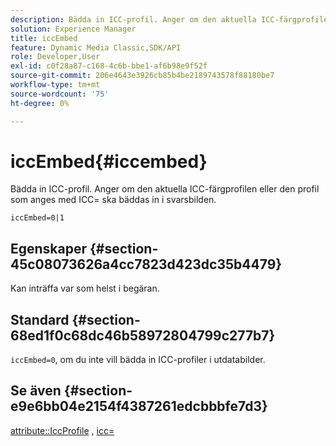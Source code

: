 ```yaml
---
description: Bädda in ICC-profil. Anger om den aktuella ICC-färgprofilen eller den profil som anges med ICC= ska bäddas in i svarsbilden.
solution: Experience Manager
title: iccEmbed
feature: Dynamic Media Classic,SDK/API
role: Developer,User
exl-id: c0f28a87-c168-4c6b-bbe1-af6b98e9f52f
source-git-commit: 206e4643e3926cb85b4be2189743578f88180be7
workflow-type: tm+mt
source-wordcount: '75'
ht-degree: 0%

---
```


# iccEmbed{#iccembed}

Bädda in ICC-profil. Anger om den aktuella ICC-färgprofilen eller den profil som anges med ICC= ska bäddas in i svarsbilden.

`iccEmbed=0|1`

## Egenskaper {#section-45c08073626a4cc7823d423dc35b4479}

Kan inträffa var som helst i begäran.

## Standard {#section-68ed1f0c68dc46b58972804799c277b7}

`iccEmbed=0`, om du inte vill bädda in ICC-profiler i utdatabilder.

## Se även {#section-e9e6bb04e2154f4387261edcbbbfe7d3}

[attribute::IccProfile](../../../../../ir-api/material-cat/image-rendering-api-ref/c-ir-material-catalog/c-ir-attributes-reference/r-ir-iccprofilegray.md#reference-712f1d0dcca748df9aaf495681bb39e6) ,  [icc=](../../../../../ir-api/http-protocol/image-rendering-api-ref/c-ir-http-protocol-ref/c-ir-http-protocol-command-reference/r-ir-icc.md#reference-86a2fff3cef24982ad2063d977a16e06)
